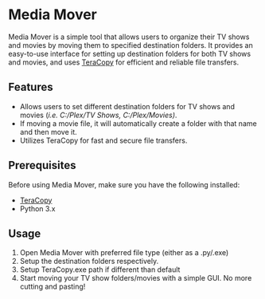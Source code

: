# Media Mover

Media Mover is a simple tool that allows users to organize their TV shows and movies by moving them to specified destination folders. It provides an easy-to-use interface for setting up destination folders for both TV shows and movies, and uses [TeraCopy](https://www.codesector.com/teracopy) for efficient and reliable file transfers.

## Features

- Allows users to set different destination folders for TV shows and movies (*i.e. C:/Plex/TV Shows, C:/Plex/Movies)*.
- If moving a movie file, it will automatically create a folder with that name and then move it.
- Utilizes TeraCopy for fast and secure file transfers.

## Prerequisites

Before using Media Mover, make sure you have the following installed:

- [TeraCopy](https://www.codesector.com/teracopy)
- Python 3.x

## Usage

1. Open Media Mover with preferred file type (either as a .py/.exe)
2. Setup the destination folders respectively.
3. Setup TeraCopy.exe path if different than default
4. Start moving your TV show folders/movies with a simple GUI. No more cutting and pasting!
